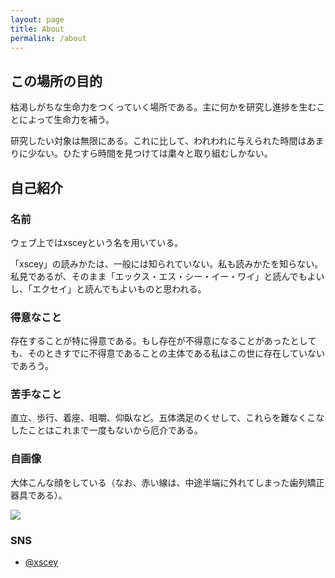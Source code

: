 ```yaml
---
layout: page
title: About
permalink: /about
---
```


## この場所の目的
枯渇しがちな生命力をつくっていく場所である。主に何かを研究し進捗を生むことによって生命力を補う。

研究したい対象は無限にある。これに比して、われわれに与えられた時間はあまりに少ない。ひたすら時間を見つけては粛々と取り組むしかない。

## 自己紹介
### 名前
ウェブ上ではxsceyという名を用いている。

「xscey」の読みかたは、一般には知られていない。私も読みかたを知らない。私見であるが、そのまま「エックス・エス・シー・イー・ワイ」と読んでもよいし、「エクセイ」と読んでもよいものと思われる。

### 得意なこと
存在することが特に得意である。もし存在が不得意になることがあったとしても、そのときすでに不得意であることの主体である私はこの世に存在していないであろう。

### 苦手なこと
直立、歩行、着座、咀嚼、仰臥など。五体満足のくせして、これらを難なくこなしたことはこれまで一度もないから厄介である。

### 自画像
大体こんな顔をしている（なお、赤い線は、中途半端に外れてしまった歯列矯正器具である）。

![]({{site.baseurl}}/images/self-portrait.jpg)

### SNS
- [@xscey](https://twitter.com/xscey)
